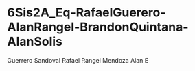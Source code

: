 # 6Sis2A_Eq-RafaelGuerero-AlanRangel-BrandonQuintana-AlanSolis
Guerrero Sandoval Rafael
Rangel Mendoza Alan E
